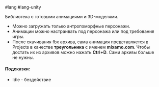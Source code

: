 #lang #lang-unity 

Библиотека с готовыми анимациями и 3D-моделями.

- Можно загружать только антропоморфные персонажи.
- Анимации можно настраивать под персонажа или под требования игры.
- После скачивания fbx архива, сама анимация представляется в Projects в качестве **треугольника** с именем **mixamo.com**. Чтобы достать их из архивов можно нажать **Ctrl+D**. Сами архивы больше не нужны.
#### Подсказки:
- Idle - бездействие